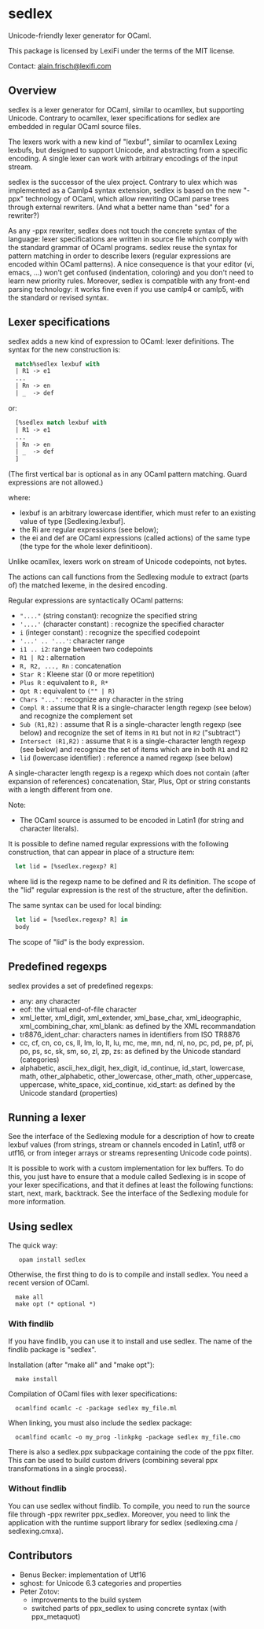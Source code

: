 # sedlex

Unicode-friendly lexer generator for OCaml.

This package is licensed by LexiFi under the terms of the MIT license.

Contact: alain.frisch@lexifi.com

## Overview

sedlex is a lexer generator for OCaml, similar to ocamllex, but
supporting Unicode.  Contrary to ocamllex, lexer specifications for
sedlex are embedded in regular OCaml source files.

The lexers work with a new kind of "lexbuf", similar to ocamllex
Lexing lexbufs, but designed to support Unicode, and abstracting from
a specific encoding.  A single lexer can work with arbitrary encodings
of the input stream.

sedlex is the successor of the ulex project. Contrary to ulex which
was implemented as a Camlp4 syntax extension, sedlex is based on the
new "-ppx" technology of OCaml, which allow rewriting OCaml parse
trees through external rewriters. (And what a better name than "sed"
for a rewriter?)

As any -ppx rewriter, sedlex does not touch the concrete syntax of the
language: lexer specifications are written in source file which comply
with the standard grammar of OCaml programs. sedlex reuse the syntax
for pattern matching in order to describe lexers (regular expressions
are encoded within OCaml patterns). A nice consequence is that your
editor (vi, emacs, ...) won't get confused (indentation, coloring) and
you don't need to learn new priority rules. Moreover, sedlex is
compatible with any front-end parsing technology: it works fine even
if you use camlp4 or camlp5, with the standard or revised syntax.


## Lexer specifications


sedlex adds a new kind of expression to OCaml: lexer definitions.
The syntax for the new construction is:

```ocaml
  match%sedlex lexbuf with
  | R1 -> e1
  ...
  | Rn -> en
  | _  -> def
```

or:

```ocaml
  [%sedlex match lexbuf with 
  | R1 -> e1
  ...
  | Rn -> en
  | _  -> def
  ]
```

(The first vertical bar is optional as in any OCaml pattern matching.
Guard expressions are not allowed.)

where:
- lexbuf is an arbitrary lowercase identifier, which must refer to
  an existing value of type [Sedlexing.lexbuf].
- the Ri are regular expressions (see below);
- the ei and def are OCaml expressions (called actions) of the same type
  (the type for the whole lexer definitioon).

Unlike ocamllex, lexers work on stream of Unicode codepoints, not
bytes.

The actions can call functions from the Sedlexing module to extract
(parts of) the matched lexeme, in the desired encoding.

Regular expressions are syntactically OCaml patterns:

- `"...."` (string constant): recognize the specified string
- `'....'` (character constant) : recognize the specified character
- `i` (integer constant) : recognize the specified codepoint
- `'...' .. '...'`: character range
- `i1 .. i2`: range between two codepoints
- `R1 | R2` : alternation
- `R, R2, ..., Rn` : concatenation
- `Star R` : Kleene star (0 or more repetition)
- `Plus R` : equivalent to `R, R*`
- `Opt R` : equivalent to `("" | R)`
- `Chars "..."` : recognize any character in the string
- `Compl R` : assume that R is a single-character length regexp (see below)
  and recognize the complement set
- `Sub (R1,R2)` : assume that R is a single-character length regexp (see below)
  and recognize the set of items in `R1` but not in `R2` ("subtract")
- `Intersect (R1,R2)` : assume that `R` is a single-character length regexp (see
  below) and recognize the set of items which are in both `R1` and `R2`
- `lid` (lowercase identifier) : reference a named regexp (see below)

A single-character length regexp is a regexp which does not contain (after
expansion of references) concatenation, Star, Plus, Opt or string constants
with a length different from one.



Note:
 - The OCaml source is assumed to be encoded in Latin1 (for string
   and character literals).


It is possible to define named regular expressions with the following
construction, that can appear in place of a structure item:

```ocaml
  let lid = [%sedlex.regexp? R]
```

where lid is the regexp name to be defined and R its definition.  The
scope of the "lid" regular expression is the rest of the structure,
after the definition.

The same syntax can be used for local binding:

```ocaml
  let lid = [%sedlex.regexp? R] in
  body
```

The scope of "lid" is the body expression.


## Predefined regexps

sedlex provides a set of predefined regexps:
- any: any character
- eof: the virtual end-of-file character
- xml_letter, xml_digit, xml_extender, xml_base_char, xml_ideographic,
  xml_combining_char, xml_blank: as defined by the XML recommandation
- tr8876_ident_char: characters names in identifiers from ISO TR8876
- cc, cf, cn, co, cs, ll, lm, lo, lt, lu, mc, me, mn, nd, nl, no, pc, pd,
  pe, pf, pi, po, ps, sc, sk, sm, so, zl, zp, zs: as defined by the
  Unicode standard (categories)
- alphabetic, ascii_hex_digit, hex_digit, id_continue, id_start,
  lowercase, math, other_alphabetic, other_lowercase, other_math,
  other_uppercase, uppercase, white_space, xid_continue, xid_start: as
  defined by the Unicode standard (properties)


## Running a lexer

See the interface of the Sedlexing module for a description of how to
create lexbuf values (from strings, stream or channels encoded in
Latin1, utf8 or utf16, or from integer arrays or streams representing
Unicode code points).

It is possible to work with a custom implementation for lex buffers.
To do this, you just have to ensure that a module called Sedlexing is
in scope of your lexer specifications, and that it defines at least
the following functions: start, next, mark, backtrack.  See the interface
of the Sedlexing module for more information.



## Using sedlex

The quick way:

```
   opam install sedlex
```


Otherwise, the first thing to do is to compile and install sedlex.
You need a recent version of OCaml.

```
  make all
  make opt (* optional *)
```

### With findlib

If you have findlib, you can use it to install and use sedlex.
The name of the findlib package is "sedlex".

Installation (after "make all" and "make opt"):

```
  make install
```

Compilation of OCaml files with lexer specifications:

```
  ocamlfind ocamlc -c -package sedlex my_file.ml
```

When linking, you must also include the sedlex package:

```
  ocamlfind ocamlc -o my_prog -linkpkg -package sedlex my_file.cmo
```


There is also a sedlex.ppx subpackage containing the code of the ppx
filter.  This can be used to build custom drivers (combining several ppx
transformations in a single process).


### Without findlib

You can use sedlex without findlib. To compile, you need to run the
source file through -ppx rewriter ppx_sedlex. Moreover, you need to
link the application with the runtime support library for sedlex
(sedlexing.cma / sedlexing.cmxa).


## Contributors

- Benus Becker: implementation of Utf16
- sghost: for Unicode 6.3 categories and properties
- Peter Zotov:
  - improvements to the build system
  - switched parts of ppx_sedlex to using concrete syntax (with ppx_metaquot)
